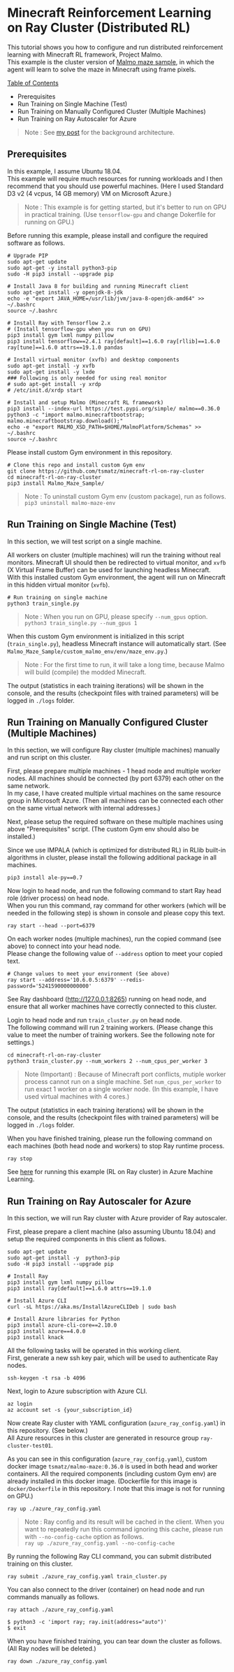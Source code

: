 # Minecraft Reinforcement Learning on Ray Cluster (Distributed RL)

This tutorial shows you how to configure and run distributed reinforcement learning with Minecraft RL framework, Project Malmo.<br>
This example is the cluster version of [Malmo maze sample](https://github.com/tsmatz/minecraft-rl-example), in which the agent will learn to solve the maze in Minecraft using frame pixels.

<ins>Table of Contents</ins>

- Prerequisites
- Run Training on Single Machine (Test)
- Run Training on Manually Configured Cluster (Multiple Machines)
- Run Training on Ray Autoscaler for Azure

> Note : See [my post](https://tsmatz.wordpress.com/2021/10/08/rllib-reinforcement-learning-multiple-machines-ray-cluster/) for the background architecture.

## Prerequisites

In this example, I assume Ubuntu 18.04.<br>
This example will require much resources for running workloads and I then recommend that you should use powerful machines. (Here I used Standard D3 v2 (4 vcpus, 14 GB memory) VM on Microsoft Azure.)

> Note : This example is for getting started, but it's better to run on GPU in practical training. (Use ```tensorflow-gpu``` and change Dokerfile for running on GPU.)

Before running this example, please install and configure the required software as follows.

```
# Upgrade PIP
sudo apt-get update
sudo apt-get -y install python3-pip
sudo -H pip3 install --upgrade pip

# Install Java 8 for building and running Minecraft client
sudo apt-get install -y openjdk-8-jdk
echo -e "export JAVA_HOME=/usr/lib/jvm/java-8-openjdk-amd64" >> ~/.bashrc
source ~/.bashrc

# Install Ray with Tensorflow 2.x
# (Install tensorflow-gpu when you run on GPU)
pip3 install gym lxml numpy pillow
pip3 install tensorflow==2.4.1 ray[default]==1.6.0 ray[rllib]==1.6.0 ray[tune]==1.6.0 attrs==19.1.0 pandas

# Install virtual monitor (xvfb) and desktop components
sudo apt-get install -y xvfb
sudo apt-get install -y lxde
### Following is only needed for using real monitor
# sudo apt-get install -y xrdp
# /etc/init.d/xrdp start

# Install and setup Malmo (Minecraft RL framework)
pip3 install --index-url https://test.pypi.org/simple/ malmo==0.36.0
python3 -c "import malmo.minecraftbootstrap; malmo.minecraftbootstrap.download();"
echo -e "export MALMO_XSD_PATH=$HOME/MalmoPlatform/Schemas" >> ~/.bashrc
source ~/.bashrc
```

Please install custom Gym environment in this repository.

```
# Clone this repo and install custom Gym env
git clone https://github.com/tsmatz/minecraft-rl-on-ray-cluster
cd minecraft-rl-on-ray-cluster
pip3 install Malmo_Maze_Sample/
```

> Note : To uninstall custom Gym env (custom package), run as follows.<br>
> ```pip3 uninstall malmo-maze-env```

## Run Training on Single Machine (Test)

In this section, we will test script on a single machine.

All workers on cluster (multiple machines) will run the training without real monitors. Minecraft UI should then be redirected to virtual monitor, and ```xvfb``` (X Virtual Frame Buffer) can be used for launching headless Minecraft.<br>
With this installed custom Gym environment, the agent will run on Minecraft in this hidden virtual monitor (```xvfb```).

```
# Run training on single machine
python3 train_single.py
```

> Note : When you run on GPU, please specify ```--num_gpus``` option.<br>
> ```python3 train_single.py --num_gpus 1```

When this custom Gym environment is initialized in this script (```train_single.py```), headless Minecraft instance will automatically start. (See ```Malmo_Maze_Sample/custom_malmo_env/env/maze_env.py```.)

> Note : For the first time to run, it will take a long time, because Malmo will build (compile) the modded Minecraft.

The output (statistics in each training iterations) will be shown in the console, and the results (checkpoint files with trained parameters) will be logged in ```./logs``` folder.

## Run Training on Manually Configured Cluster (Multiple Machines)

In this section, we will configure Ray cluster (multiple machines) manually and run script on this cluster.

First, please prepare multiple machines - 1 head node and multiple worker nodes. All machines should be connected (by port 6379) each other on the same network.<br>
In my case, I have created multiple virtual machines on the same resource group in Microsoft Azure. (Then all machines can be connected each other on the same virtual network with internal addresses.)

Next, please setup the required software on these multiple machines using above "Prerequisites" script. (The custom Gym env should also be installed.)

Since we use IMPALA (which is optimized for distributed RL) in RLlib built-in algorithms in cluster, please install the following additional package in all machines.

```
pip3 install ale-py==0.7
```

Now login to head node, and run the following command to start Ray head role (driver process) on head node.<br>
When you run this command, ray command for other workers (which will be needed in the following step) is shown in console and please copy this text.

```
ray start --head --port=6379
```

On each worker nodes (multiple machines), run the copied command (see above) to connect into your head node.<br>
Please change the following value of ```--address``` option to meet your copied text.

```
# Change values to meet your environment (See above)
ray start --address='10.6.0.5:6379' --redis-password='5241590000000000'
```

See Ray dashboard (http://127.0.0.1:8265) running on head node, and ensure that all worker machines have correctly connected to this cluster.

Login to head node and run ```train_cluster.py``` on head node.<br>
The following command will run 2 training workers. (Please change this value to meet the number of training workers. See the following note for settings.)

```
cd minecraft-rl-on-ray-cluster
python3 train_cluster.py --num_workers 2 --num_cpus_per_worker 3
```

> Note (Important) : Because of Minecraft port conflicts, mutiple worker process cannot run on a single machine. Set ```num_cpus_per_worker``` to run exact 1 worker on a single worker node. (In this example, I have used virtual machines with 4 cores.)

The output (statistics in each training iterations) will be shown in the console, and the results (checkpoint files with trained parameters) will be logged in ```./logs``` folder.

When you have finished training, please run the following command on each machines (both head node and workers) to stop Ray runtime process.

````
ray stop
````

See [here](https://github.com/tsmatz/azureml-examples/blob/master/azureml_minecraft_rl_ray_cluster.ipynb) for running this example (RL on Ray cluster) in Azure Machine Learning.

## Run Training on Ray Autoscaler for Azure

In this section, we will run Ray cluster with Azure provider of Ray autoscaler.

First, please prepare a client machine (also assuming Ubuntu 18.04) and setup the required components in this client as follows.

```
sudo apt-get update
sudo apt-get install -y  python3-pip
sudo -H pip3 install --upgrade pip

# Install Ray
pip3 install gym lxml numpy pillow
pip3 install ray[default]==1.6.0 attrs==19.1.0

# Install Azure CLI
curl -sL https://aka.ms/InstallAzureCLIDeb | sudo bash

# Install Azure libraries for Python
pip3 install azure-cli-core==2.10.0
pip3 install azure==4.0.0
pip3 install knack
```

All the following tasks will be operated in this working client.<br>
First, generate a new ssh key pair, which will be used to authenticate Ray nodes.

```
ssh-keygen -t rsa -b 4096
```

Next, login to Azure subscription with Azure CLI.

```
az login
az account set -s {your_subscription_id}
```

Now create Ray cluster with YAML configuration (```azure_ray_config.yaml```) in this repository. (See below.)<br>
All Azure resources in this cluster are generated in resource group ```ray-cluster-test01```.

As you can see in this configuration (```azure_ray_config.yaml```), custom docker image ```tsmatz/malmo-maze:0.36.0``` is used in both head and worker containers. All the required components (including custom Gym env) are already installed in this docker image. (Dockerfile for this image is ```docker/Dockerfile``` in this repository. I note that this image is not for running on GPU.)

```
ray up ./azure_ray_config.yaml
```

> Note : Ray config and its result will be cached in the client. When you want to repeatedly run this command ignoring this cache, please run with ```--no-config-cache``` option as follows.<br>
> ```ray up ./azure_ray_config.yaml --no-config-cache```

By running the following Ray CLI command, you can submit distributed training on this cluster.

```
ray submit ./azure_ray_config.yaml train_cluster.py
```

You can also connect to the driver (container) on head node and run commands manually as follows.

```
ray attach ./azure_ray_config.yaml

$ python3 -c 'import ray; ray.init(address="auto")'
$ exit
```

When you have finished training, you can tear down the cluster as follows. (All Ray nodes will be deleted.)

```
ray down ./azure_ray_config.yaml
```
